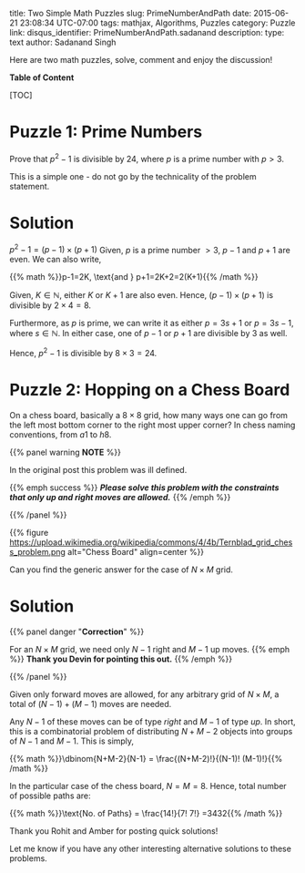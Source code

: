 title: Two Simple Math Puzzles
slug: PrimeNumberAndPath
date: 2015-06-21 23:08:34 UTC-07:00
tags: mathjax, Algorithms, Puzzles
category: Puzzle
link:
disqus_identifier: PrimeNumberAndPath.sadanand
description:
type: text
author: Sadanand Singh

Here are two math puzzles, solve, comment and enjoy the discussion!

<!--more-->

**Table of Content**

[TOC]

Puzzle 1: Prime Numbers
=======================

Prove that $p^2-1$ is divisible by 24, where $p$ is a prime number with
$p>3$.

This is a simple one - do not go by the technicality of the problem
statement.

Solution
========

$p^2-1 = (p-1)\times (p+1)$ Given, $p$ is a prime number $>3$, $p-1$ and
$p+1$ are even. We can also write,

{{% math %}}p-1=2K, \text{and } p+1=2K+2=2(K+1){{% /math %}}

Given, $K \in \mathbb{N}$, either $K$ or $K+1$ are also even. Hence,
$(p-1)\times (p+1)$ is divisible by $2\times 4 = 8$.

Furthermore, as $p$ is prime, we can write it as either $p = 3s+1$ or
$p = 3s-1$, where $s \in \mathbb{N}$. In either case, one of $p-1$ or
$p+1$ are divisible by 3 as well.

Hence, $p^2-1$ is divisible by $8\times 3 = 24$.

Puzzle 2: Hopping on a Chess Board
==================================

On a chess board, basically a $8\times 8$ grid, how many ways one can go
from the left most bottom corner to the right most upper corner? In
chess naming conventions, from $a1$ to $h8$.

{{% panel warning **NOTE** %}}

In the original post this problem was ill defined.

{{% emph success %}}
**_Please solve this problem with the constraints that only up and right moves are allowed._**
{{% /emph %}}

{{% /panel %}}

{{% figure https://upload.wikimedia.org/wikipedia/commons/4/4b/Ternblad_grid_chess_problem.png alt="Chess Board" align=center %}}

Can you find the generic answer for the case of $N\times M$ grid.

Solution
========

{{% panel danger "**Correction**" %}}

For an $N\times M$ grid, we need only $N-1$ right and $M-1$ up moves.
{{% emph %}}
__Thank you Devin for pointing this out.__
{{% /emph %}}

{{% /panel %}}

Given only forward moves are allowed, for any arbitrary grid of
$N\times M$, a total of $(N-1) + (M-1)$ moves are needed.

Any $N-1$ of these moves can be of type *right* and $M-1$ of type *up*.
In short, this is a combinatorial problem of distributing $N+M-2$
objects into groups of $N-1$ and $M-1$. This is simply,

{{% math %}}\dbinom{N+M-2}{N-1} = \frac{(N+M-2)!}{(N-1)! (M-1)!}{{% /math %}}

In the particular case of the chess board, $N = M = 8$. Hence, total
number of possible paths are:

{{% math %}}\text{No. of Paths} = \frac{14!}{7! 7!} =3432{{% /math %}}

Thank you Rohit and Amber for posting quick solutions!

Let me know if you have any other interesting alternative solutions to
these problems.
